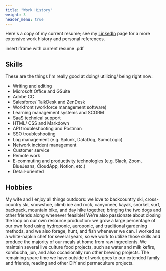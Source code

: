 ```yaml
---
title: "Work History"
weight: 3
header_menu: true
---
```

Here's a copy of my current resume; see my [LinkedIn](<https://www.linkedin.com/in/derek-edwards-26b59040/>) page for a more extensive work history and personal references.

insert iframe with current resume .pdf


## Skills

These are the things I'm really good at doing/ utilizing/ being right now:

* Writing and editing
* Microsoft Office and GSuite
* Adobe CC
* Salesforce/ TalkDesk and ZenDesk
* Workfront (workforce management software)
* Learning management systems and SCORM
* SaaS technical support
* HTML/ CSS and Markdown
* API troubleshooting and Postman
* SSO troubleshooting
* Log management (e.g. Splunk, DataDog, SumoLogic)
* Network incident management
* Customer service
* Remote work
* E-commuting and productivity technologies (e.g. Slack, Zoom, BlueJeans, CloudApp, Notion, etc.)
* Detail-oriented

## Hobbies

My wife and I enjoy all things outdoors: we love to backcountry ski, cross-country ski, snowshoe, climb ice and rock, canyoneer, kayak, snorkel, surf, backpack, mountain bike, and day hike together, bringing the two dogs and other friends along whenever feasible! We're also passionate about closing the loop on our own resource production: we grow a large percentage of our own food using hydroponic, aeroponic, and traditional gardening methods, and we also forage, hunt, and fish whenever we can. I worked as a white-napkin chef for several years, so we work to utilize those skills and produce the majority of our meals at home from raw ingredients. We maintain several live culture food projects, such as water and milk kefirs, kombucha, jun, and also occasionally run other brewing projects. The remaining spare time we have outside of work goes to our extended family and friends, reading and other DIY and permaculture projects.

